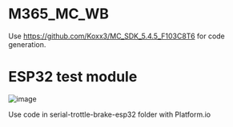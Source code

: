 # M365_MC_WB

Use https://github.com/Koxx3/MC_SDK_5.4.5_F103C8T6 for code generation.


# ESP32 test module

![image](https://user-images.githubusercontent.com/11454444/146687116-ad32be9d-6a3b-4f04-a995-02352c582d16.png)

Use code in serial-trottle-brake-esp32 folder with Platform.io
